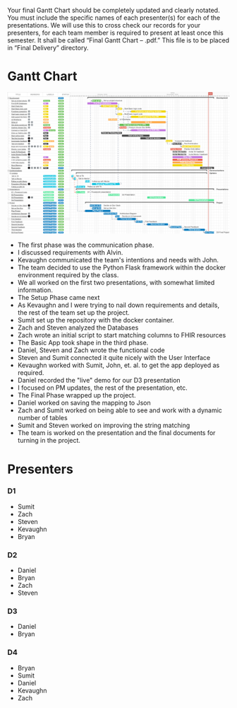 Your final Gantt Chart should be completely updated and clearly notated. You must include the specific names of each presenter(s) for each of the presentations. We will use this to cross check our records for your presenters, for each team member is required to present at least once this semester. It shall be called “Final Gantt Chart – <Team Name>.pdf.” This file is to be placed in “Final Delivery” directory.

# Gantt Chart

![Alt text](doc-pics/Gantt.png?raw=true "gantt")

* The first phase was the communication phase.
 * I discussed requirements with Alvin.
 * Kevaughn communicated the team's intentions and needs with John.
 * The team decided to use the Python Flask framework within the docker environment required by the class.
 * We all worked on the first two presentations, with somewhat limited information.
* The Setup Phase came next
 * As Kevaughn and I were trying to nail down requirements and details, the rest of the team set up the project.
 * Sumit set up the repository with the docker container.
 * Zach and Steven analyzed the Databases
 * Zach wrote an initial script to start matching columns to FHIR resources
* The Basic App took shape in the third phase.
 * Daniel, Steven and Zach wrote the functional code
 * Steven and Sumit connected it quite nicely with the User Interface
 * Kevaughn worked with Sumit, John, et. al. to get the app deployed as required.
 * Daniel recorded the "live" demo for our D3 presentation
 * I focused on PM updates, the rest of the presentation, etc.
* The Final Phase wrapped up the project.
 * Daniel worked on saving the mapping to Json
 * Zach and Sumit worked on being able to see and work with a dynamic number of tables
 * Sumit and Steven worked on improving the string matching
* The team is worked on the presentation and the final documents for turning in the project.

# Presenters
### D1
 * Sumit
 * Zach
 * Steven
 * Kevaughn
 * Bryan
### D2
 * Daniel
 * Bryan
 * Zach
 * Steven
### D3
 * Daniel
 * Bryan
### D4
 * Bryan
 * Sumit
 * Daniel
 * Kevaughn
 * Zach
 
